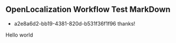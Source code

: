 ## OpenLocalization Workflow Test MarkDown
* a2e8a6d2-bb19-4381-820d-b531f36f1f96 
thanks!

Hello world